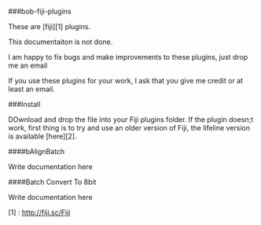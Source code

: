 ###bob-fiji-plugins

These are [fiji][1] plugins.

This documentaiton is not done.

I am happy to fix bugs and make improvements to these plugins, just drop me an email

If you use these plugins for your work, I ask that you give me credit or at least an email.

###Install

DOwnload and drop the file into your Fiji plugins folder. If the plugin doesn;t work, first thing is to try and use an older version of Fiji, the lifeline version is available [here][2].

####bAlignBatch

Write documentation here

####Batch Convert To 8bit

Write documentation here

[1] : http://fiji.sc/Fiji
